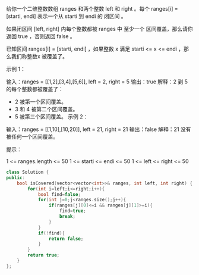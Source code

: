 给你一个二维整数数组 ranges 和两个整数 left 和 right 。每个 ranges[i] = [starti, endi] 表示一个从 starti 到 endi 的 闭区间 。

如果闭区间 [left, right] 内每个整数都被 ranges 中 至少一个 区间覆盖，那么请你返回 true ，否则返回 false 。

已知区间 ranges[i] = [starti, endi] ，如果整数 x 满足 starti <= x <= endi ，那么我们称整数x 被覆盖了。

 

示例 1：

输入：ranges = [[1,2],[3,4],[5,6]], left = 2, right = 5
输出：true
解释：2 到 5 的每个整数都被覆盖了：
- 2 被第一个区间覆盖。
- 3 和 4 被第二个区间覆盖。
- 5 被第三个区间覆盖。
示例 2：

输入：ranges = [[1,10],[10,20]], left = 21, right = 21
输出：false
解释：21 没有被任何一个区间覆盖。


提示：

1 <= ranges.length <= 50
1 <= starti <= endi <= 50
1 <= left <= right <= 50

```cpp
class Solution {
public:
    bool isCovered(vector<vector<int>>& ranges, int left, int right) {
        for(int i=left;i<=right;i++){
            bool find=false;
            for(int j=0;j<ranges.size();j++){
                if(ranges[j][0]<=i && ranges[j][1]>=i){
                    find=true;
                    break;
                }
            }
            if(!find){
                return false;
            }
        }
        return true;
    }
};
```

